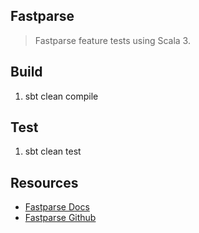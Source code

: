 Fastparse
---------
>Fastparse feature tests using Scala 3.

Build
-----
1. sbt clean compile

Test
----
1. sbt clean test

Resources
---------
* [Fastparse Docs](https://com-lihaoyi.github.io/fastparse/)
* [Fastparse Github](https://github.com/com-lihaoyi/fastparse)